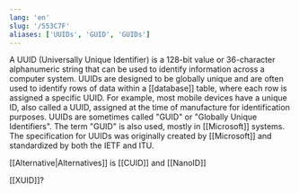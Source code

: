 ```yaml
---
lang: 'en'
slug: '/553C7F'
aliases: ['UUIDs', 'GUID', 'GUIDs']
---
```


A UUID (Universally Unique Identifier) is a 128-bit value or 36-character alphanumeric string that can be used to identify information across a computer system. UUIDs are designed to be globally unique and are often used to identify rows of data within a [[database]] table, where each row is assigned a specific UUID. For example, most mobile devices have a unique ID, also called a UUID, assigned at the time of manufacture for identification purposes. UUIDs are sometimes called "GUID" or "Globally Unique Identifiers". The term "GUID" is also used, mostly in [[Microsoft]] systems. The specification for UUIDs was originally created by [[Microsoft]] and standardized by both the IETF and ITU.

[[Alternative|Alternatives]] is [[CUID]] and [[NanoID]]

[[XUID]]?
